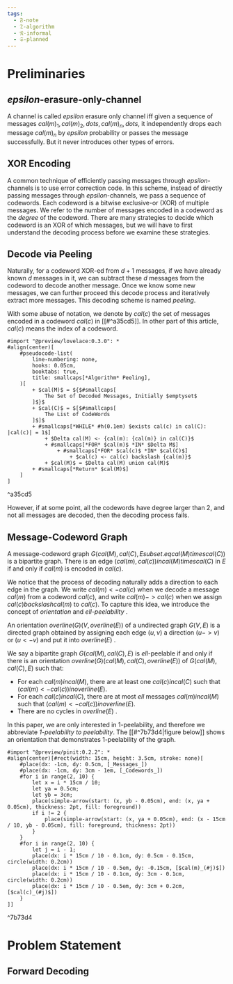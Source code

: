 ```yaml
---
tags:
  - 𝔉-note
  - 𝔗-algorithm
  - 𝔑-informal
  - 𝔖-planned
---
```

# Preliminaries

## $epsilon$-erasure-only-channel

A channel is called $epsilon$ erasure only channel iff given a sequence of messages $cal(m)_1, cal(m)_2, dots, cal(m)_n, dots$, it independently drops each message $cal(m)_n$ by $epsilon$ probability or passes the message successfully. But it never introduces other types of errors. 

## XOR Encoding

A common technique of efficiently passing messages through $epsilon$-channels is to use error correction code. In this scheme, instead of directly passing messages through $epsilon$-channels, we pass a sequence of codewords. Each codeword is a bitwise exclusive-or (XOR) of multiple messages. We refer to the number of messages encoded in a codeword as the _degree_ of the codeword. There are many strategies to decide which codeword is an XOR of which messages, but we will have to first understand the decoding process before we examine these strategies. 

## Decode via Peeling

Naturally, for a codeword XOR-ed from $d+1$ messages, if we have already known $d$ messages in it, we can subtract these $d$ messages from the codeword to decode another message. Once we know some new messages, we can further proceed this decode process and iteratively extract more messages. This decoding scheme is named _peeling_. 

With some abuse of notation, we denote by $cal(c)$ the set of messages encoded in a codeword $cal(c)$ in [[#^a35cd5]]. In other part of this article, $cal(c)$ means the index of a codeword. 

```typst
#import "@preview/lovelace:0.3.0": *
#align(center)[
    #pseudocode-list(
        line-numbering: none, 
        hooks: 0.05cm, 
        booktabs: true,
        title: smallcaps[*Algorithm* Peeling],
    )[
        + $cal(M)$ = ${$#smallcaps[
            The Set of Decoded Messages, Initially $emptyset$
        ]$}$
        + $cal(C)$ = $[$#smallcaps[
            The List of CodeWords
        ]$]$
        + #smallcaps[*WHILE* #h(0.1em) $exists cal(c) in cal(C): |cal(c)| = 1$]
            + $Delta cal(M) <- {cal(m): {cal(m)} in cal(C)}$
            + #smallcaps[*FOR* $cal(m)$ *IN* $Delta M$]
                + #smallcaps[*FOR* $cal(c)$ *IN* $cal(C)$]
                    + $cal(c) <- cal(c) backslash {cal(m)}$
            + $cal(M)$ = $Delta cal(M) union cal(M)$
        + #smallcaps[*Return* $cal(M)$]
    ]
]
```
^a35cd5

However, if at some point, all the codewords have degree larger than $2$, and not all messages are decoded, then the decoding process fails. 

## Message-Codeword Graph

A message-codeword graph $G(cal(M), cal(C), E subset.eq cal(M) times cal(C))$ is a bipartite graph. There is an edge $(cal(m), cal(c)) in cal(M) times cal(C)$ in $E$ if and only if $cal(m)$ is encoded in $cal(c)$. 

We notice that the process of decoding naturally adds a direction to each edge in the graph. We write $cal(m) <- cal(c)$ when we decode a message $cal(m)$ from a codeword $cal(c)$, and write $cal(m) -> cal(c)$ when we assign $cal(c) backslash {cal(m)}$ to $cal(c)$. To capture this idea, we introduce the concept of _orientation_ and _$ell$-peelability_ .

An orientation $overline(G)(V, overline(E))$ of a undirected graph $G(V, E)$ is a directed graph obtained by assigning each edge $(u, v)$ a direction $(u -> v)$ or $(u <- v)$ and put it into $overline(E)$ . 

We say a bipartite graph $G(cal(M), cal(C), E)$ is $ell$-peelable if and only if there is an orientation $overline(G)(cal(M), cal(C), overline(E))$ of $G(cal(M), cal(C), E)$ such that: 
+ For each $cal(m) in cal(M)$, there are at least one $cal(c) in cal(C)$ such that $(cal(m) <- cal(c)) in overline(E)$. 
+ For each $cal(c) in cal(C)$, there are at most $ell$ messages $cal(m) in cal(M)$ such that $(cal(m) <- cal(c)) in overline(E)$. 
+ There are no cycles in $overline(E)$ . 

In this paper, we are only interested in $1$-peelability, and therefore we abbreviate _$1$-peelability to peelability_. The [[#^7b73d4|figure below]] shows an orientation that demonstrates $1$-peelability of the graph. 

```typst
#import "@preview/pinit:0.2.2": *
#align(center)[#rect(width: 15cm, height: 3.5cm, stroke: none)[
	#place(dx: -1cm, dy: 0.5cm, [_Messages_])
	#place(dx: -1cm, dy: 3cm - 1em, [_Codewords_])
	#for i in range(2, 10) {
		let x = i * 15cm / 10;
		let ya = 0.5cm;
		let yb = 3cm;
		place(simple-arrow(start: (x, yb - 0.05cm), end: (x, ya + 0.05cm), thickness: 2pt, fill: foreground))
		if i != 2 {
			place(simple-arrow(start: (x, ya + 0.05cm), end: (x - 15cm / 10, yb - 0.05cm), fill: foreground, thickness: 2pt))
		}
	}
	#for i in range(2, 10) {
		let j = i - 1;
		place(dx: i * 15cm / 10 - 0.1cm, dy: 0.5cm - 0.15cm, circle(width: 0.2cm))
		place(dx: i * 15cm / 10 - 0.5em, dy: -0.15cm, [$cal(m)_(#j)$])
		place(dx: i * 15cm / 10 - 0.1cm, dy: 3cm - 0.1cm, circle(width: 0.2cm))
		place(dx: i * 15cm / 10 - 0.5em, dy: 3cm + 0.2cm, [$cal(c)_(#j)$])
	}
]]
```
^7b73d4

# Problem Statement

## Forward Decoding

